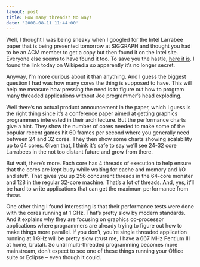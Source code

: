 ```yaml
---
layout: post
title: How many threads? No way!
date: '2008-08-11 11:44:00'
---
```



Well, I thought I was being sneaky when I googled for the Intel Larrabee paper that is being presented tomorrow at SIGGRAPH and thought you had to be an ACM member to get a copy but then found it on the Intel site. Everyone else seems to have found it too. To save you the hastle, [here it is](http://softwarecommunity.intel.com/UserFiles/en-us/File/larrabee_manycore.pdf). I found the link today on Wikipedia so apparently it’s no longer secret.

Anyway, I’m more curious about it than anything. And I guess the biggest question I had was how many cores the thing is supposed to have. This will help me measure how pressing the need is to figure out how to program many threaded applications without Joe programmer’s head exploding.

Well there’s no actual product announcement in the paper, which I guess is the right thing since it’s a conference paper aimed at getting graphics programmers interested in their architecture. But the performance charts give a hint. They show the number of cores needed to make some of the popular recent games hit 60 frames per second where you generally need between 24 and 32 cores. They then show some charts showing scalability up to 64 cores. Given that, I think it’s safe to say we’ll see 24-32 core Larrabees in the not too distant future and grow from there.

But wait, there’s more. Each core has 4 threads of execution to help ensure that the cores are kept busy while waiting for cache and memory and I/O and stuff. That gives you up 256 concurrent threads in the 64-core monster and 128 in the regular 32-core machine. That’s a lot of threads. And, yes, it’ll be hard to write applications that can get the maximum performance from these.

One other thing I found interesting is that their performance tests were done with the cores running at 1 GHz. That’s pretty slow by modern standards. And it explains why they are focusing on graphics co-processor applications where programmers are already trying to figure out how to make things more parallel. If you don’t, you’re single threaded application running at 1 GHz will be pretty slow (trust me, I have a 667 MHz Pentium III at home, brutal). So until multi-threaded programming becomes more mainstream, don’t expect to see one of these things running your Office suite or Eclipse – even though it could.


